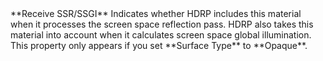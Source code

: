 <tr>
<td>**Receive SSR/SSGI**</td>
<td>Indicates whether HDRP includes this material when it processes the screen space reflection pass. HDRP also takes this material into account when it calculates screen space global illumination.<br/>This property only appears if you set **Surface Type** to **Opaque**.</td>
</tr>


